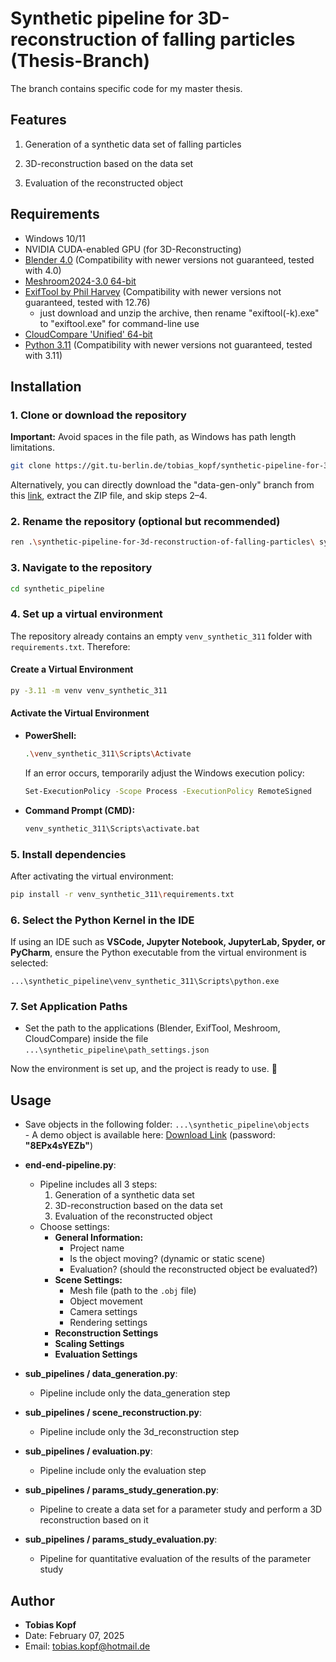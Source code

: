 # Synthetic pipeline for 3D-reconstruction of falling particles (Thesis-Branch)
The branch contains specific code for my master thesis.

## Features
1) Generation of a synthetic data set of falling particles

2) 3D-reconstruction based on the data set

3) Evaluation of the reconstructed object

## Requirements
- Windows 10/11
- NVIDIA CUDA-enabled GPU (for 3D-Reconstructing)
- [Blender 4.0](https://builder.blender.org/download/daily/archive/) (Compatibility with newer versions not guaranteed, tested with 4.0)
- [Meshroom2024-3.0 64-bit](https://alicevision.org/#meshroom)
- [ExifTool by Phil Harvey](https://exiftool.org/) (Compatibility with newer versions not guaranteed, tested with 12.76)
    - just download and unzip the archive, then rename "exiftool(-k).exe" to "exiftool.exe" for command-line use
- [CloudCompare 'Unified' 64-bit](https://www.danielgm.net/cc/)
- [Python 3.11](https://www.python.org/downloads/release/python-3110/) (Compatibility with newer versions not guaranteed, tested with 3.11)

## Installation

### 1. Clone or download the repository

**Important:** Avoid spaces in the file path, as Windows has path length limitations.

```bash
git clone https://git.tu-berlin.de/tobias_kopf/synthetic-pipeline-for-3d-reconstruction-of-falling-particles.git
```
Alternatively, you can directly download the "data-gen-only" branch from this [link](https://git.tu-berlin.de/tobias_kopf/synthetic-pipeline-for-3d-reconstruction-of-falling-particles/-/tree/thesis), extract the ZIP file, and skip steps 2–4.

### 2. Rename the repository (optional but recommended)

```bash
ren .\synthetic-pipeline-for-3d-reconstruction-of-falling-particles\ synthetic_pipeline
```

### 3. Navigate to the repository

```bash
cd synthetic_pipeline
```

### 4. Set up a virtual environment

The repository already contains an empty `venv_synthetic_311` folder with `requirements.txt`. Therefore:

#### **Create a Virtual Environment**

```bash
py -3.11 -m venv venv_synthetic_311
```

#### **Activate the Virtual Environment**

- **PowerShell:**

  ```bash
  .\venv_synthetic_311\Scripts\Activate
  ```

  If an error occurs, temporarily adjust the Windows execution policy:

  ```bash
  Set-ExecutionPolicy -Scope Process -ExecutionPolicy RemoteSigned
  ```

- **Command Prompt (CMD):**

  ```bash
  venv_synthetic_311\Scripts\activate.bat
  ```

### 5. Install dependencies

After activating the virtual environment:

```bash
pip install -r venv_synthetic_311\requirements.txt
```

### 6. Select the Python Kernel in the IDE

If using an IDE such as **VSCode, Jupyter Notebook, JupyterLab, Spyder, or PyCharm**, ensure the Python executable from the virtual environment is selected:

```
...\synthetic_pipeline\venv_synthetic_311\Scripts\python.exe
```

### 7. Set Application Paths

- Set the path to the applications (Blender, ExifTool, Meshroom, CloudCompare) inside the file `...\synthetic_pipeline\path_settings.json`


Now the environment is set up, and the project is ready to use. 🚀
  
   
## Usage

-   Save objects in the following folder: `...\synthetic_pipeline\objects`  
        - A demo object is available here: [Download Link](https://tubcloud.tu-berlin.de/s/Kd2C5DmpqppmJJC) (password: **"8EPx4sYEZb"**)  

- **end-end-pipeline.py**:
    - Pipeline includes all 3 steps: 
        1) Generation of a synthetic data set 
        2) 3D-reconstruction based on the data set
        3) Evaluation of the reconstructed object
    - Choose settings:
        - **General Information:**  
            - Project name  
            - Is the object moving? (dynamic or static scene)  
            - Evaluation? (should the reconstructed object be evaluated?)  
        - **Scene Settings:**  
            - Mesh file (path to the `.obj` file)  
            - Object movement  
            - Camera settings  
            - Rendering settings
        - **Reconstruction Settings**
        - **Scaling Settings**
        - **Evaluation Settings**

- **sub_pipelines / data_generation.py**:
    - Pipeline include only the data_generation step

- **sub_pipelines / scene_reconstruction.py**:
    - Pipeline include only the 3d_reconstruction step

- **sub_pipelines / evaluation.py**:
    - Pipeline include only the evaluation step

- **sub_pipelines / params_study_generation.py**:
    - Pipeline to create a data set for a parameter study and perform a 3D reconstruction based on it

- **sub_pipelines / params_study_evaluation.py**:
    - Pipeline for quantitative evaluation of the results of the parameter study

## Author
- **Tobias Kopf**
- Date: February 07, 2025
- Email: tobias.kopf@hotmail.de
